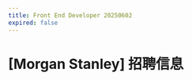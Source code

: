 ```yaml
---
title: Front End Developer 20250602
expired: false
---
```


# [Morgan Stanley] 招聘信息

<JobPostingTable job-posting-json-path="morgan-stanley/data/front-end-developer-20250602.json"/>
